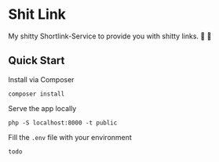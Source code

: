 # Shit Link

My shitty Shortlink-Service to provide you with shitty links. 💩 🔗

## Quick Start

Install via Composer
```
composer install
```

Serve the app locally
```
php -S localhost:8000 -t public
```

Fill the `.env` file with your environment
```
todo
```
